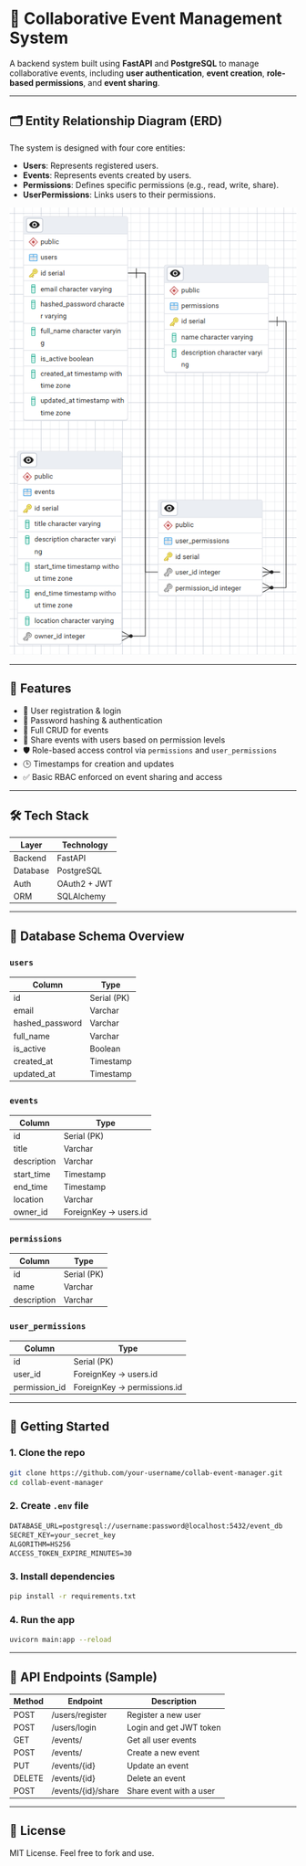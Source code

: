 # 📅 Collaborative Event Management System

A backend system built using **FastAPI** and **PostgreSQL** to manage collaborative events, including **user authentication**, **event creation**, **role-based permissions**, and **event sharing**.

---

## 🗂️ Entity Relationship Diagram (ERD)

The system is designed with four core entities:

- **Users**: Represents registered users.
- **Events**: Represents events created by users.
- **Permissions**: Defines specific permissions (e.g., read, write, share).
- **UserPermissions**: Links users to their permissions.

![ERD](./images/erd.png)

---

## 🔧 Features

- 🧑 User registration & login
- 🔐 Password hashing & authentication
- 📅 Full CRUD for events
- 🔄 Share events with users based on permission levels
- 🛡️ Role-based access control via `permissions` and `user_permissions`
- 🕒 Timestamps for creation and updates
- ✅ Basic RBAC enforced on event sharing and access

---

## 🛠️ Tech Stack

| Layer       | Technology     |
|-------------|----------------|
| Backend     | FastAPI        |
| Database    | PostgreSQL     |
| Auth        | OAuth2 + JWT   |
| ORM         | SQLAlchemy     |

---

## 🧱 Database Schema Overview

### `users`
| Column            | Type           |
|-------------------|----------------|
| id                | Serial (PK)    |
| email             | Varchar        |
| hashed_password   | Varchar        |
| full_name         | Varchar        |
| is_active         | Boolean        |
| created_at        | Timestamp      |
| updated_at        | Timestamp      |

### `events`
| Column            | Type           |
|-------------------|----------------|
| id                | Serial (PK)    |
| title             | Varchar        |
| description       | Varchar        |
| start_time        | Timestamp      |
| end_time          | Timestamp      |
| location          | Varchar        |
| owner_id          | ForeignKey → users.id |

### `permissions`
| Column            | Type           |
|-------------------|----------------|
| id                | Serial (PK)    |
| name              | Varchar        |
| description       | Varchar        |

### `user_permissions`
| Column            | Type           |
|-------------------|----------------|
| id                | Serial (PK)    |
| user_id           | ForeignKey → users.id |
| permission_id     | ForeignKey → permissions.id |

---

## 🚀 Getting Started

### 1. Clone the repo

```bash
git clone https://github.com/your-username/collab-event-manager.git
cd collab-event-manager
```

### 2. Create `.env` file

```env
DATABASE_URL=postgresql://username:password@localhost:5432/event_db
SECRET_KEY=your_secret_key
ALGORITHM=HS256
ACCESS_TOKEN_EXPIRE_MINUTES=30
```

### 3. Install dependencies

```bash
pip install -r requirements.txt
```

### 4. Run the app

```bash
uvicorn main:app --reload
```

---

## 📡 API Endpoints (Sample)

| Method | Endpoint              | Description                  |
|--------|------------------------|------------------------------|
| POST   | /users/register        | Register a new user         |
| POST   | /users/login           | Login and get JWT token     |
| GET    | /events/               | Get all user events         |
| POST   | /events/               | Create a new event          |
| PUT    | /events/{id}           | Update an event             |
| DELETE | /events/{id}           | Delete an event             |
| POST   | /events/{id}/share     | Share event with a user     |

---

## 📄 License

MIT License. Feel free to fork and use.

